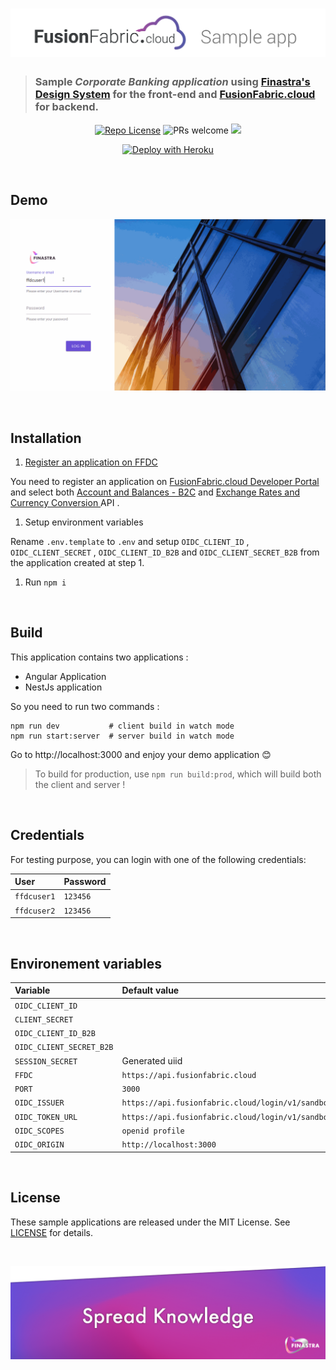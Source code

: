# ![FFDC Sample app](./media/ffdc-sample-app-header.png)

> ### Sample _Corporate Banking application_ using [Finastra's Design System](https://github.com/fusionfabric/finastra-design-system) for the front-end and [FusionFabric.cloud](https://developer.fusionfabric.cloud) for backend.

<p align="center">
  <a href="./LICENSE.md"><img src="https://img.shields.io/github/license/fusionfabric/ffdc-sample-corporate-webapp" alt="Repo License" /></a>
  <img src="https://img.shields.io/badge/PRs-welcome-green" alt="PRs welcome"/>
  <a href="https://twitter.com/FinastraFS"><img src="https://img.shields.io/twitter/follow/FinastraFS.svg?style=social&label=Follow"></a>
</p>

<p align="center">
  <a href="https://bit.ly/3dNw4Ss" target="_blank">
    <img src="https://www.herokucdn.com/deploy/button.svg" alt="Deploy with Heroku">
  </a>
  <!-- <a href="https://portal.azure.com/#create/Microsoft.Template/uri/https%3A%2F%2Fraw.githubusercontent.com%2Ffusionfabric%2Fffdc-sample-corporate-webapp%2Fmaster%2Fazuredeploy.json" target="_blank">
    <img src="https://aka.ms/deploytoazurebutton"/>
  </a> -->
</p>

<br/>

## Demo

<p align="center">
  <img src="./media/ffdc-corporate-banking-sample-app.gif" alt="Sample app gif"/>
</p>

<br/>

## Installation

1. [Register an application on FFDC](https://medium.com/finastra-fintechs-devs/create-an-application-on-finastras-developer-portal-d90ef266cafb)

You need to register an application on [FusionFabric.cloud Developer Portal](https://developer.fusionfabric.cloud) and select both [Account and Balances - B2C](https://developer.fusionfabric.cloud/api/corporate-accounteinfo-me-v1-831cb09d-cc10-4772-8ed5-8a6b72ec8e01/docs) and [Exchange Rates and Currency Conversion ](https://developer.fusionfabric.cloud/api/fxrate-v1-f1ee44fa-bdd1-44ed-b4b5-50298b82f0d/docs) API .

1. Setup environment variables

Rename `.env.template` to `.env` and setup `OIDC_CLIENT_ID` , `OIDC_CLIENT_SECRET` , `OIDC_CLIENT_ID_B2B` and `OIDC_CLIENT_SECRET_B2B` from the application created at step 1.

1. Run `npm i`

<br/>

## Build

This application contains two applications :

- Angular Application
- NestJs application

So you need to run two commands :

```
npm run dev           # client build in watch mode
npm run start:server  # server build in watch mode
```

Go to http://localhost:3000 and enjoy your demo application 😊

> To build for production, use `npm run build:prod`, which will build both the client and server !

<br/>

## Credentials

For testing purpose, you can login with one of the following credentials:

| User        | Password |
| :---------- | :------- |
| `ffdcuser1` | `123456` |
| `ffdcuser2` | `123456` |

<br/>

## Environement variables

| Variable                 | Default value                                                |
| :----------------------- | :----------------------------------------------------------- |
| `OIDC_CLIENT_ID`         |                                                              |
| `CLIENT_SECRET`          |                                                              |
| `OIDC_CLIENT_ID_B2B`     |                                                              |
| `OIDC_CLIENT_SECRET_B2B` |                                                              |
| `SESSION_SECRET`         | Generated uiid                                               |
| `FFDC`                   | `https://api.fusionfabric.cloud`                             |
| `PORT`                   | `3000`                                                       |
| `OIDC_ISSUER`            | `https://api.fusionfabric.cloud/login/v1/sandbox`            |
| `OIDC_TOKEN_URL`         | `https://api.fusionfabric.cloud/login/v1/sandbox/oidc/token` |
| `OIDC_SCOPES`            | `openid profile`                                             |
| `OIDC_ORIGIN`            | `http://localhost:3000`                                      |

<br/>

## License

These sample applications are released under the MIT License. See [LICENSE](./LICENSE) for details.

<br />

[![Brought to you by Finastra](./media/spread-knowledge-readme-banner.png)](https://www.finastra.com/)
